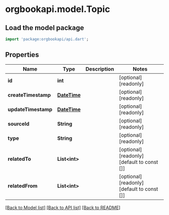 # orgbookapi.model.Topic

## Load the model package
```dart
import 'package:orgbookapi/api.dart';
```

## Properties
Name | Type | Description | Notes
------------ | ------------- | ------------- | -------------
**id** | **int** |  | [optional] [readonly] 
**createTimestamp** | [**DateTime**](DateTime.md) |  | [optional] [readonly] 
**updateTimestamp** | [**DateTime**](DateTime.md) |  | [optional] [readonly] 
**sourceId** | **String** |  | [optional] [readonly] 
**type** | **String** |  | [optional] [readonly] 
**relatedTo** | **List&lt;int&gt;** |  | [optional] [readonly] [default to const []]
**relatedFrom** | **List&lt;int&gt;** |  | [optional] [readonly] [default to const []]

[[Back to Model list]](../README.md#documentation-for-models) [[Back to API list]](../README.md#documentation-for-api-endpoints) [[Back to README]](../README.md)


